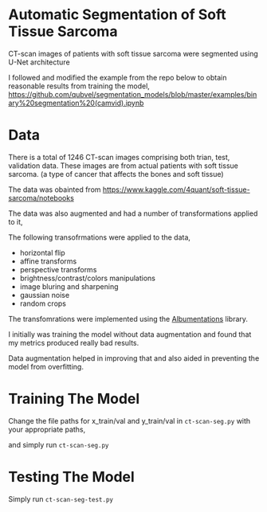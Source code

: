# Automatic Segmentation of Soft Tissue Sarcoma
CT-scan images of patients with soft tissue sarcoma were segmented using U-Net architecture


I followed and modified the example from the repo below to obtain reasonable results from training the model,
https://github.com/qubvel/segmentation_models/blob/master/examples/binary%20segmentation%20(camvid).ipynb

# Data
There is a total of 1246 CT-scan images comprising both trian, test, validation data. These images are from actual patients with soft tissue sarcoma.
(a type of cancer that affects the bones and soft tissue)

The data was obainted from
https://www.kaggle.com/4quant/soft-tissue-sarcoma/notebooks

The data was also augmented and had a number of transformations applied to it,

The following transofrmations were applied to the data,
* horizontal flip
* affine transforms
* perspective transforms
* brightness/contrast/colors manipulations
* image bluring and sharpening
* gaussian noise
* random crops

The transfomrations were implemented using the [Albumentations](https://github.com/albumentations-team/albumentations) library.

I initially was training the model without data augmentation and found that my metrics produced really bad results. 

Data augmentation helped in improving that and also aided in preventing the model from overfitting. 

# Training The Model
Change the file paths for x_train/val and y_train/val in `ct-scan-seg.py` with your appropriate paths,

and simply run `ct-scan-seg.py`

# Testing The Model
Simply run `ct-scan-seg-test.py`

